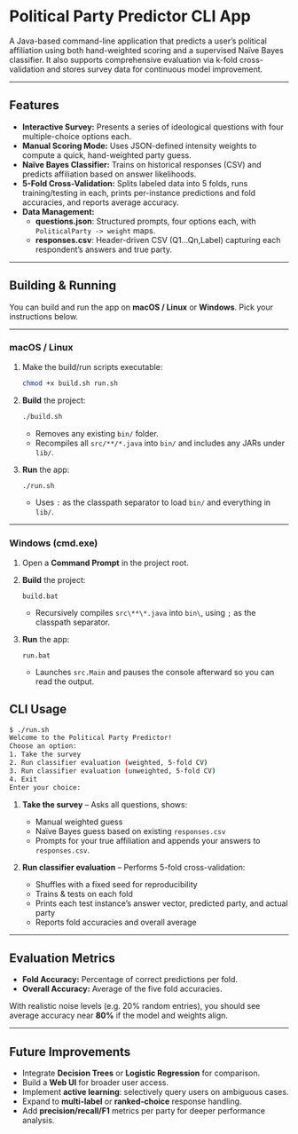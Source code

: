 # Political Party Predictor CLI App

A Java-based command-line application that predicts a user’s political affiliation using both hand-weighted scoring and a supervised Naïve Bayes classifier. It also supports comprehensive evaluation via k-fold cross-validation and stores survey data for continuous model improvement.

---

## Features

- **Interactive Survey:** Presents a series of ideological questions with four multiple-choice options each.
- **Manual Scoring Mode:** Uses JSON-defined intensity weights to compute a quick, hand-weighted party guess.
- **Naïve Bayes Classifier:** Trains on historical responses (CSV) and predicts affiliation based on answer likelihoods.
- **5-Fold Cross-Validation:** Splits labeled data into 5 folds, runs training/testing in each, prints per-instance predictions and fold accuracies, and reports average accuracy.
- **Data Management:**
  - **questions.json**: Structured prompts, four options each, with `PoliticalParty -> weight` maps.
  - **responses.csv**: Header-driven CSV (Q1…Qn,Label) capturing each respondent’s answers and true party.

---

## Building & Running

You can build and run the app on **macOS / Linux** or **Windows**. Pick your instructions below.

---

### macOS / Linux

1. Make the build/run scripts executable:  
   ```bash
   chmod +x build.sh run.sh
   ```

2. **Build** the project:  
   ```bash
   ./build.sh
   ```
   - Removes any existing `bin/` folder.
   - Recompiles all `src/**/*.java` into `bin/` and includes any JARs under `lib/`.

3. **Run** the app:  
   ```bash
   ./run.sh
   ```
   - Uses `:` as the classpath separator to load `bin/` and everything in `lib/`.

---

### Windows (cmd.exe)

1. Open a **Command Prompt** in the project root.

2. **Build** the project:  
   ```batch
   build.bat
   ```
   - Recursively compiles `src\**\*.java` into `bin\`, using `;` as the classpath separator.

3. **Run** the app:  
   ```batch
   run.bat
   ```
   - Launches `src.Main` and pauses the console afterward so you can read the output.


## CLI Usage

```bash
$ ./run.sh
Welcome to the Political Party Predictor!
Choose an option:
1. Take the survey
2. Run classifier evaluation (weighted, 5-fold CV)
3. Run classifier evaluation (unweighted, 5-fold CV)
4. Exit
Enter your choice: 
```

1. **Take the survey** – Asks all questions, shows:  
   - Manual weighted guess  
   - Naïve Bayes guess based on existing `responses.csv`  
   - Prompts for your true affiliation and appends your answers to `responses.csv`.  

2. **Run classifier evaluation** – Performs 5-fold cross-validation:  
   - Shuffles with a fixed seed for reproducibility  
   - Trains & tests on each fold  
   - Prints each test instance’s answer vector, predicted party, and actual party  
   - Reports fold accuracies and overall average  

---

## Evaluation Metrics

- **Fold Accuracy:** Percentage of correct predictions per fold.  
- **Overall Accuracy:** Average of the five fold accuracies.  

With realistic noise levels (e.g. 20% random entries), you should see average accuracy near **80%** if the model and weights align.

---

## Future Improvements

- Integrate **Decision Trees** or **Logistic Regression** for comparison.  
- Build a **Web UI** for broader user access.  
- Implement **active learning**: selectively query users on ambiguous cases.  
- Expand to **multi-label** or **ranked-choice** response handling.  
- Add **precision/recall/F1** metrics per party for deeper performance analysis.
